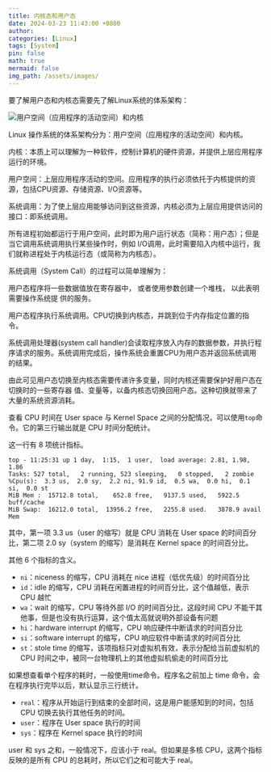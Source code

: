 ```yaml
---
title: 内核态和用户态 
date: 2024-03-23 11:43:00 +0800
author: 
categories: [Linux]
tags: [System]
pin: false
math: true
mermaid: false
img_path: /assets/images/
---
```


要了解用户态和内核态需要先了解Linux系统的体系架构：

![用户空间（应用程序的活动空间）和内核](./Kernel-Mode-vs-User-Mode-in-Linux/images.png)

Linux 操作系统的体系架构分为：用户空间（应用程序的活动空间）和内核。

内核：本质上可以理解为一种软件，控制计算机的硬件资源，并提供上层应用程序运行的环境。

用户空间：上层应用程序活动的空间。应用程序的执行必须依托于内核提供的资源，包括CPU资源、存储资源、I/O资源等。

系统调用：为了使上层应用能够访问到这些资源，内核必须为上层应用提供访问的接口：即系统调用。

所有进程初始都运行于用户空间，此时即为用户运行状态（简称：用户态）；但是当它调用系统调用执行某些操作时，例如 I/O调用，此时需要陷入内核中运行，我们就称进程处于内核运行态（或简称为内核态）。 

系统调用（System Call）的过程可以简单理解为：

用户态程序将一些数据值放在寄存器中， 或者使用参数创建一个堆栈， 以此表明需要操作系统提
供的服务。

用户态程序执行系统调用。CPU切换到内核态，并跳到位于内存指定位置的指令。

系统调用处理器(system call handler)会读取程序放入内存的数据参数，并执行程序请求的服务。系统调用完成后，操作系统会重置CPU为用户态并返回系统调用的结果。

由此可见用户态切换至内核态需要传递许多变量，同时内核还需要保护好用户态在切换时的一些寄存器
值、变量等，以备内核态切换回用户态。这种切换就带来了大量的系统资源消耗。

查看 CPU 时间在 User space 与 Kernel Space 之间的分配情况，可以使用`top`命令。它的第三行输出就是 CPU 时间分配统计。

这一行有 8 项统计指标。

```shell
top - 11:25:31 up 1 day,  1:15,  1 user,  load average: 2.81, 1.98, 1.86
Tasks: 527 total,   2 running, 523 sleeping,   0 stopped,   2 zombie
%Cpu(s):  3.3 us,  2.0 sy,  2.2 ni, 91.9 id,  0.5 wa,  0.0 hi,  0.1 si,  0.0 st
MiB Mem :  15712.8 total,    652.8 free,   9137.5 used,   5922.5 buff/cache
MiB Swap:  16212.0 total,  13956.2 free,   2255.8 used.   3878.9 avail Mem 
```

其中，第一项 3.3 us（user 的缩写）就是 CPU 消耗在 User space 的时间百分比，第二项 2.0 sy（system 的缩写）是消耗在 Kernel space 的时间百分比。

其他 6 个指标的含义。

- `ni`：niceness 的缩写，CPU 消耗在 nice 进程（低优先级）的时间百分比
- `id`：idle 的缩写，CPU 消耗在闲置进程的时间百分比，这个值越低，表示 CPU 越忙
- `wa`：wait 的缩写，CPU 等待外部 I/O 的时间百分比，这段时间 CPU 不能干其他事，但是也没有执行运算，这个值太高就说明外部设备有问题
- `hi`：hardware interrupt 的缩写，CPU 响应硬件中断请求的时间百分比
- `si`：software interrupt 的缩写，CPU 响应软件中断请求的时间百分比
- `st`：stole time 的缩写，该项指标只对虚拟机有效，表示分配给当前虚拟机的 CPU 时间之中，被同一台物理机上的其他虚拟机偷走的时间百分比

如果想查看单个程序的耗时，一般使用time命令。程序名之前加上 time 命令，会在程序执行完毕以后，默认显示三行统计。

- `real`：程序从开始运行到结束的全部时间，这是用户能感知到的时间，包括 CPU 切换去执行其他任务的时间。
- `user`：程序在 User space 执行的时间
- `sys`：程序在 Kernel space 执行的时间

user 和 sys 之和，一般情况下，应该小于 real。但如果是多核 CPU，这两个指标反映的是所有 CPU 的总耗时，所以它们之和可能大于 real。